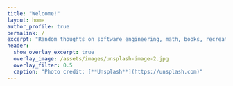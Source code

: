 ```yaml
---
title: "Welcome!"
layout: home
author_profile: true
permalink: /
excerpt: "Random thoughts on software engineering, math, books, recreational puzzles and philosophy."
header:
  show_overlay_excerpt: true
  overlay_image: /assets/images/unsplash-image-2.jpg
  overlay_filter: 0.5
  caption: "Photo credit: [**Unsplash**](https://unsplash.com)"
---
```


